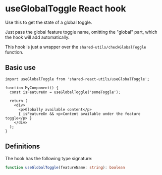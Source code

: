 # useGlobalToggle React hook

Use this to get the state of a global toggle.

Just pass the global feature toggle name, omitting the "global" part, which the hook will add automatically. 

This hook is just a wrapper over the `shared-utils/checkGlobalToggle` function.

## Basic use

```tsx
import useGlobalToggle from 'shared-react-utils/useGlobalToggle';

function MyComponent() {
  const isFeatureOn = useGlobalToggle('someToggle');

  return (
    <div>
      <p>Globally available content</p>
      { isFeatureOn && <p>Content available under the feature toggle</p> }
    </div>
  );
}
```

## Definitions

The hook has the following type signature:

```ts
function useGlobalToggle(featureName: string): boolean
```
